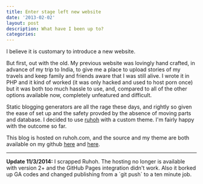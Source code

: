 ```yaml
---
title: Enter stage left new website
date: '2013-02-02'
layout: post
description: What have I been up to?
categories:
---
```


I believe it is customary to introduce a new website.

But first, out with the old. My previous website was lovingly hand crafted, in advance of my trip to India, to give me a place to upload stories of my travels and keep family and friends aware that I was still alive. I wrote it in PHP and it kind of worked (it was only hacked and used to host porn once) but it was both too much hassle to use, and, compared to all of the other options available now, completely unfeatured and difficult.

Static blogging generators are all the rage these days, and rightly so given the ease of set up and the safety provded by the absence of moving parts and database. I decided to use [ruhoh](http://ruhoh.com/) with a custom theme. I'm fairly happy with the outcome so far.

This blog is hosted on ruhoh.com, and the source and my theme are both available on my github [here](https://github.com/danmidwood/danmidwood.com) and [here](https://github.com/danmidwood/danmidwood-ruhoh-theme).


<hr/>
<strong>Update 11/3/2014:</strong> I scrapped Ruhoh. The hosting no longer is available with version 2+ and the GitHub Pages integration didn't work. Also it borked up GA codes and changed publishing from a `git push` to a ten minute job.
